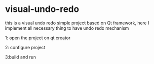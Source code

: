 # visual-undo-redo
this is a visual undo redo simple project based on Qt framework, here I implement all necessary thing to have undo redo mechanism

1: open the project on qt creator 

2: configure project 

3:build and run
